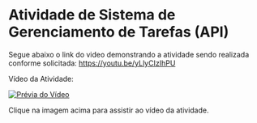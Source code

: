 # Atividade de Sistema de Gerenciamento de Tarefas (API)
 
Segue abaixo o link do video demonstrando a atividade sendo realizada conforme solicitada:
https://youtu.be/yLlyCIzIhPU

 Vídeo da Atividade:

[![Prévia do Vídeo](https://img.youtube.com/vi/yLlyCIzIhPU/0.jpg)](https://youtu.be/yLlyCIzIhPU)

Clique na imagem acima para assistir ao vídeo da atividade.

